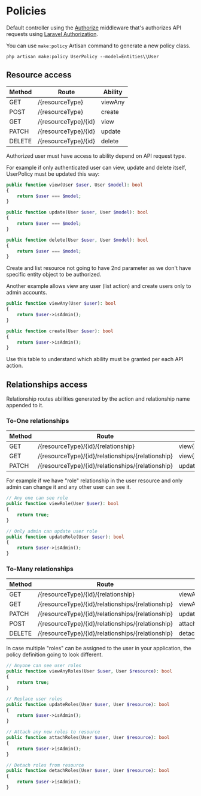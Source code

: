 # Policies
Default controller using the [Authorize](../src/Default/Middleware/Authorize.php) middleware that's authorizes API requests using [Laravel Authorization](https://laravel.com/docs/authorization).

You can use `make:policy` Artisan command to generate a new policy class.

```shell
php artisan make:policy UserPolicy --model=Entities\\User
```

## Resource access
| Method | Route               | Ability |
|--------|---------------------|---------|
| GET    | /{resourceType}      | viewAny |
| POST   | /{resourceType}      | create  |
| GET    | /{resourceType}/{id} | view    |
| PATCH  | /{resourceType}/{id} | update  |
| DELETE | /{resourceType}/{id} | delete  |

Authorized user must have access to ability depend on API request type.

For example if only authenticated user can view, update and delete itself, UserPolicy must be updated this way:
```php
public function view(User $user, User $model): bool
{
    return $user === $model;
}

public function update(User $user, User $model): bool
{
    return $user === $model;
}

public function delete(User $user, User $model): bool
{
    return $user === $model;
}
```

Create and list resource not going to have 2nd parameter as we don't have specific entity object to be authorized.

Another example allows view any user (list action) and create users only to admin accounts.
```php
public function viewAny(User $user): bool
{
    return $user->isAdmin();
}

public function create(User $user): bool
{
    return $user->isAdmin();
}
```

Use this table to understand which ability must be granted per each API action.

## Relationships access
Relationship routes abilities generated by the action and relationship name appended to it.

### To-One relationships
| Method | Route                                            | Ability              |
|--------|--------------------------------------------------|----------------------|
| GET    | /{resourceType}/{id}/{relationship}               | view{Relationship}   |
| GET    | /{resourceType}/{id}/relationships/{relationship} | view{Relationship}   |
| PATCH  | /{resourceType}/{id}/relationships/{relationship} | update{Relationship} |

For example if we have "role" relationship in the user resource and only admin can change it and any other user can see it.
```php
// Any one can see role
public function viewRole(User $user): bool
{
    return true;
}

// Only admin can update user role
public function updateRole(User $user): bool
{
    return $user->isAdmin();
}
```

### To-Many relationships
| Method | Route                                             | Ability               |
|--------|---------------------------------------------------|-----------------------|
| GET    | /{resourceType}/{id}/{relationship}               | viewAny{Relationship} |
| GET    | /{resourceType}/{id}/relationships/{relationship} | viewAny{Relationship} |
| PATCH  | /{resourceType}/{id}/relationships/{relationship} | update{Relationship}  |
| POST   | /{resourceType}/{id}/relationships/{relationship} | attach{Relationship}  |
| DELETE | /{resourceType}/{id}/relationships/{relationship} | detach{Relationship}  |

In case multiple "roles" can be assigned to the user in your application, the policy definition going to look different.

```php
// Anyone can see user roles
public function viewAnyRoles(User $user, User $resource): bool
{
    return true;
}

// Replace user roles
public function updateRoles(User $user, User $resource): bool
{
    return $user->isAdmin();
}

// Attach any new roles to resource
public function attachRoles(User $user, User $resource): bool
{
    return $user->isAdmin();
}

// Detach roles from resource
public function detachRoles(User $user, User $resource): bool
{
    return $user->isAdmin();
}
```
